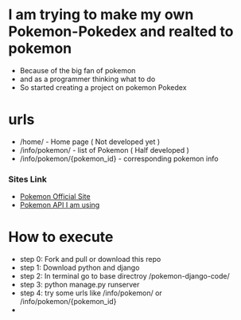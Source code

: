 # I am trying to make my own Pokemon-Pokedex and realted to pokemon

-   Because of the big fan of pokemon
-   and as a programmer thinking what to do
-   So started creating a project on pokemon Pokedex

# urls

-   /home/ - Home page ( Not developed yet )
-   /info/pokemon/ - list of Pokemon ( Half developed )
-   /info/pokemon/{pokemon_id} - corresponding pokemon info

### Sites Link

-   [Pokemon Official Site](https://www.pokemon.com/us/)
-   [Pokemon API I am using](https://pokeapi.co/)

# How to execute

-   step 0: Fork and pull or download this repo
-   step 1: Download python and django
-   step 2: In terminal go to base directroy /pokemon-django-code/
-   step 3: python manage.py runserver
-   step 4: try some urls like /info/pokemon/ or /info/pokemon/{pokemon_id}
-
